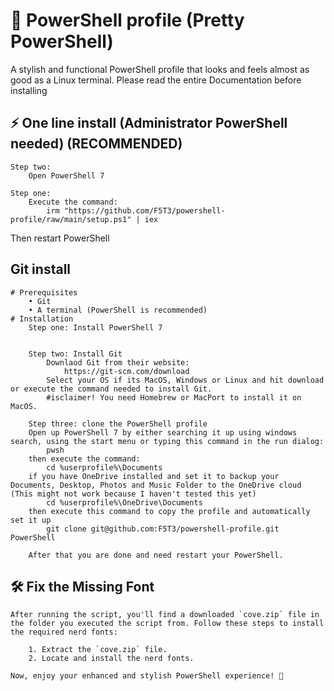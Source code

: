 # 🎨 PowerShell profile (Pretty PowerShell)

A stylish and functional PowerShell profile that looks and feels almost as good as a Linux terminal.
Please read the entire Documentation before installing

## ⚡ One line install (Administrator PowerShell needed) (RECOMMENDED)

	Step two:
		Open PowerShell 7

  	Step one:
   		Execute the command:
			irm "https://github.com/F5T3/powershell-profile/raw/main/setup.ps1" | iex	
Then restart PowerShell

## Git install

	# Prerequisites
		• Git
		• A terminal (PowerShell is recommended)
	# Installation
		Step one: Install PowerShell 7
  			
 		
 		Step two: Install Git
   			Downlaod Git from their website:
				https://git-scm.com/download
			Select your OS if its MacOS, Windows or Linux and hit download or execute the command needed to install Git.
   			#isclaimer! You need Homebrew or MacPort to install it on MacOS.

        Step three: clone the PowerShell profile
        Open up PowerShell 7 by either searching it up using windows search, using the start menu or typing this command in the run dialog:
            pwsh
        then execute the command:
            cd %userprofile%\Documents 
        if you have OneDrive installed and set it to backup your Documents, Desktop, Photos and Music Folder to the OneDrive cloud (This might not work because I haven't tested this yet)
            cd %userprofile%\OneDrive\Documents
        then execute this command to copy the profile and automatically set it up
        	git clone git@github.com:F5T3/powershell-profile.git PowerShell

   		After that you are done and need restart your PowerShell.
## 🛠️ Fix the Missing Font

	After running the script, you'll find a downloaded `cove.zip` file in the folder you executed the script from. Follow these steps to install the required nerd fonts:

		1. Extract the `cove.zip` file.
		2. Locate and install the nerd fonts.

	Now, enjoy your enhanced and stylish PowerShell experience! 🚀
